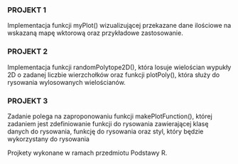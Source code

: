 ### PROJEKT 1
Implementacja funkcji myPlot() wizualizującej przekazane dane ilościowe na wskazaną mapę wktorową oraz przykładowe zastosowanie.

### PROJEKT 2
Implementacja funkcji randomPolytope2D(), która losuje wielościan wypukły 2D o zadanej liczbie wierzchołków oraz funkcji plotPoly(), która służy do rysowania wylosowanych wielościanów.

### PROJEKT 3
Zadanie polega na zaproponowaniu funkcji makePlotFunction(), której zadaniem jest zdefiniowanie funkcji do rysowania zawierającej klasę danych do rysowania, funkcję do rysowania oraz styl, który będzie wykorzystany do rysowania

Projkety wykonane w ramach przedmiotu Podstawy R.
